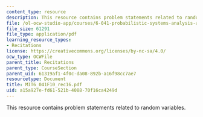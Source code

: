 ```yaml
---
content_type: resource
description: This resource contains problem statements related to random variables.
file: /ol-ocw-studio-app/courses/6-041-probabilistic-systems-analysis-and-applied-probability-fall-2010/a15a927efd61521b408870f16ca4249d_MIT6_041F10_rec16.pdf
file_size: 61291
file_type: application/pdf
learning_resource_types:
- Recitations
license: https://creativecommons.org/licenses/by-nc-sa/4.0/
ocw_type: OCWFile
parent_title: Recitations
parent_type: CourseSection
parent_uid: 61319af1-4f0c-da08-892b-a16f98cc7ae7
resourcetype: Document
title: MIT6_041F10_rec16.pdf
uid: a15a927e-fd61-521b-4088-70f16ca4249d
---
```

This resource contains problem statements related to random variables.